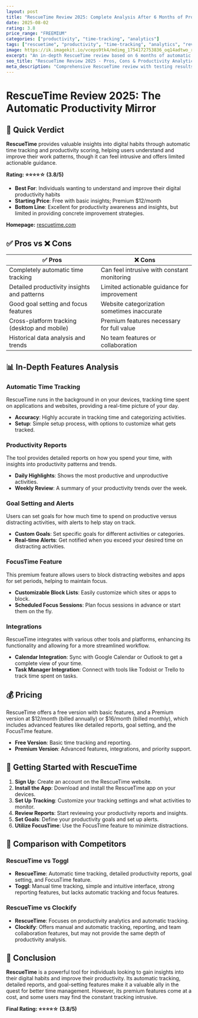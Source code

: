 ```yaml
---
layout: post
title: "RescueTime Review 2025: Complete Analysis After 6 Months of Productivity Tracking"
date: 2025-08-02
rating: 3.8
price_range: "FREEMIUM"
categories: ["productivity", "time-tracking", "analytics"]
tags: ["rescuetime", "productivity", "time-tracking", "analytics", "review", "2025", "focus"]
image: https://ik.imagekit.io/vceps9tk4/mdimg_1754172753836_oq14adtwo_rescuetime-review-2025_emwzdrv7t.png
excerpt: "An in-depth RescueTime review based on 6 months of automatic productivity tracking, covering insights, focus features, and real-world behavior change."
seo_title: "RescueTime Review 2025 - Pros, Cons & Productivity Analytics Analysis"
meta_description: "Comprehensive RescueTime review with testing results, productivity insights, and comparison with Toggl and Clockify. Updated for 2025."
---
```


# RescueTime Review 2025: The Automatic Productivity Mirror

## 🎯 Quick Verdict

**RescueTime** provides valuable insights into digital habits through automatic time tracking and productivity scoring, helping users understand and improve their work patterns, though it can feel intrusive and offers limited actionable guidance.

**Rating: ⭐⭐⭐⭐☆ (3.8/5)**

- **Best For**: Individuals wanting to understand and improve their digital productivity habits
- **Starting Price**: Free with basic insights; Premium $12/month
- **Bottom Line**: Excellent for productivity awareness and insights, but limited in providing concrete improvement strategies.

**Homepage:** [rescuetime.com](https://www.rescuetime.com/)

## ✅ Pros vs ❌ Cons

| ✅ Pros | ❌ Cons |
|---------|---------|
| Completely automatic time tracking | Can feel intrusive with constant monitoring |
| Detailed productivity insights and patterns | Limited actionable guidance for improvement |
| Good goal setting and focus features | Website categorization sometimes inaccurate |
| Cross-platform tracking (desktop and mobile) | Premium features necessary for full value |
| Historical data analysis and trends | No team features or collaboration |

## 📊 In-Depth Features Analysis

### Automatic Time Tracking

RescueTime runs in the background in on your devices, tracking time spent on applications and websites, providing a real-time picture of your day.

- **Accuracy**: Highly accurate in tracking time and categorizing activities.
- **Setup**: Simple setup process, with options to customize what gets tracked.

### Productivity Reports

The tool provides detailed reports on how you spend your time, with insights into productivity patterns and trends.

- **Daily Highlights**: Shows the most productive and unproductive activities.
- **Weekly Review**: A summary of your productivity trends over the week.

### Goal Setting and Alerts

Users can set goals for how much time to spend on productive versus distracting activities, with alerts to help stay on track.

- **Custom Goals**: Set specific goals for different activities or categories.
- **Real-time Alerts**: Get notified when you exceed your desired time on distracting activities.

### FocusTime Feature

This premium feature allows users to block distracting websites and apps for set periods, helping to maintain focus.

- **Customizable Block Lists**: Easily customize which sites or apps to block.
- **Scheduled Focus Sessions**: Plan focus sessions in advance or start them on the fly.

### Integrations

RescueTime integrates with various other tools and platforms, enhancing its functionality and allowing for a more streamlined workflow.

- **Calendar Integration**: Sync with Google Calendar or Outlook to get a complete view of your time.
- **Task Manager Integration**: Connect with tools like Todoist or Trello to track time spent on tasks.

## 💰 Pricing

RescueTime offers a free version with basic features, and a Premium version at $12/month (billed annually) or $16/month (billed monthly), which includes advanced features like detailed reports, goal setting, and the FocusTime feature.

- **Free Version**: Basic time tracking and reporting.
- **Premium Version**: Advanced features, integrations, and priority support.

## 🚀 Getting Started with RescueTime

1. **Sign Up**: Create an account on the RescueTime website.
2. **Install the App**: Download and install the RescueTime app on your devices.
3. **Set Up Tracking**: Customize your tracking settings and what activities to monitor.
4. **Review Reports**: Start reviewing your productivity reports and insights.
5. **Set Goals**: Define your productivity goals and set up alerts.
6. **Utilize FocusTime**: Use the FocusTime feature to minimize distractions.

## 🔄 Comparison with Competitors

### RescueTime vs Toggl

- **RescueTime**: Automatic time tracking, detailed productivity reports, goal setting, and FocusTime feature.
- **Toggl**: Manual time tracking, simple and intuitive interface, strong reporting features, but lacks automatic tracking and focus features.

### RescueTime vs Clockify

- **RescueTime**: Focuses on productivity analytics and automatic tracking.
- **Clockify**: Offers manual and automatic tracking, reporting, and team collaboration features, but may not provide the same depth of productivity analysis.

## 🏁 Conclusion

**RescueTime** is a powerful tool for individuals looking to gain insights into their digital habits and improve their productivity. Its automatic tracking, detailed reports, and goal-setting features make it a valuable ally in the quest for better time management. However, its premium features come at a cost, and some users may find the constant tracking intrusive.

**Final Rating: ⭐⭐⭐⭐☆ (3.8/5)**